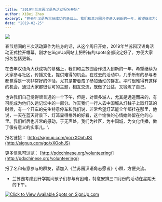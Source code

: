 ```yaml
---
title: "2019年兰苏园汉语角活动报名开始"
author: XiBei Zhao
excerpt: "在去年汉语角大获成功的基础上，我们和兰苏园合作进入到新的一年，希望继续为大家参与社区，传播文化，提供难得的机会。在过去的活动中，几乎所有的参与者都觉得是一次非常好的体验，尤其是带着孩子参加活动的群友。平时很难得有这样的机会，通过大家都很认可的主题，相互交流，既做了公益，又锻炼了自己。"
date: "2019-02-25"
---
```


![](https://res.cloudinary.com/dhngj18do/image/upload/f_auto,q_auto/v1/images/activities/hanyujiao)

春节期间的三次活动算作为热身的话，从这个周日开始，2019年兰苏园汉语角活动正式拉开帷幕。刚才在SignUp网站上把所有的spots全部设定好了，方便大家报名包括更新。

在去年汉语角大获成功的基础上，我们和兰苏园合作进入到新的一年，希望继续为大家参与社区，传播文化，提供难得的机会。在过去的活动中，几乎所有的参与者都觉得是一次非常好的体验，尤其是带着孩子参加活动的群友。平时很难得有这样的机会，通过大家都很认可的主题，相互交流，既做了公益，又锻炼了自己。

也许我们自己觉得很普通的一个下午，但是，对很多游人，尤其是远道而来的，有可能成为他们久远记忆中的一部分。昨天我们一行人去中国城从灯柱子上取灯笼的时候，有一个开车的先生特意停车和我们说，非常希望灯笼能全年都挂在那里，他说，一天在蓝天背景下，灯笼显得格外的好看，这个愉快的心情始终留在他的心里。我们听后也非常的感动，于无声处，我们为社区，为中国城，为文化传播，做了很有意义的实事儿。\

报名链接： [http://signup.com/go/xXOohJS](http://signup.com/go/xXOohJS)

更多信息可浏览： [http://pdxchinese.org/volunteering/](http://pdxchinese.org/volunteering/)

报了名和有意参与的群友，请加入《兰苏园汉语角志愿者》小群，方便交流。

* 兰苏园考虑到开学期间孩子们参与有困难，特意安排三四月份的活动在星期天的下午。

<a href="http://signup.com/go/xXOohJS" target="_blank"><img src="https://signup.com/imgs/icons/signup-choose-a-spot-btn.png" alt="Click to View Available Spots on SignUp.com"></a>
